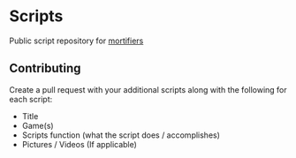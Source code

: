 # Scripts
Public script repository for [mortifiers](https://mortifiers.com)

## Contributing
Create a pull request with your additional scripts along with the following for each script:
  - Title
  - Game(s)
  - Scripts function (what the script does / accomplishes)
  - Pictures / Videos (If applicable)
